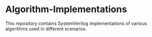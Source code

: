 # Algorithm-Implementations
This repository contains SystemVerilog implementations of various algorithms used in different scenarios.
